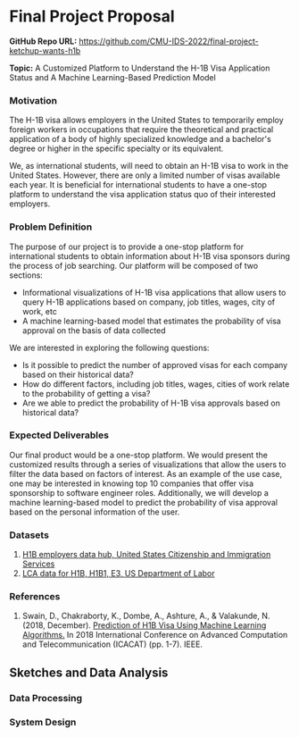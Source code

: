 # Final Project Proposal

**GitHub Repo URL:** https://github.com/CMU-IDS-2022/final-project-ketchup-wants-h1b

**Topic:** A Customized Platform to Understand the H-1B Visa Application Status and A Machine Learning-Based Prediction Model

### Motivation
The H-1B visa allows employers in the United States to temporarily employ foreign workers in occupations that require the theoretical and practical application of a body of highly specialized knowledge and a bachelor's degree or higher in the specific specialty or its equivalent.

We, as international students, will need to obtain an H-1B visa to work in the United States.  However, there are only a limited number of visas available each year. It is beneficial for international students to have a one-stop platform to understand the visa application status quo of their interested employers.

### Problem Definition
The purpose of our project is to provide a one-stop platform for international students to obtain information about H-1B visa sponsors during the process of job searching. Our platform will be composed of two sections:
- Informational visualizations of H-1B visa applications that allow users to query H-1B applications based on company, job titles, wages, city of work, etc
- A machine learning-based model that estimates the probability of visa approval on the basis of data collected

We are interested in exploring the following questions:
- Is it possible to predict the number of approved visas for each company based on their historical data?
- How do different factors, including job titles, wages, cities of work relate to the probability of getting a visa?
- Are we able to predict the probability of H-1B visa approvals based on historical data?

### Expected Deliverables
Our final product would be a one-stop platform. We would present the customized results through a series of visualizations that allow the users to filter the data based on factors of interest. As an example of the use case, one may be interested in knowing top 10 companies that offer visa sponsorship to software engineer roles. Additionally, we will develop a machine learning-based model to predict the probability of visa approval based on the personal information of the user.

### Datasets
1. [H1B employers data hub, United States Citizenship and Immigration Services](https://www.uscis.gov/tools/reports-and-studies/h-1b-employer-data-hub/h-1b-employer-data-hub-files)
2. [LCA data for H1B, H1B1, E3, US Department of Labor](https://www.dol.gov/agencies/eta/foreign-labor/performance)

### References
1. Swain, D., Chakraborty, K., Dombe, A., Ashture, A., & Valakunde, N. (2018, December). [Prediction of H1B Visa Using Machine Learning Algorithms.](https://ieeexplore.ieee.org/abstract/document/8933628?casa_token=kw9Mm8Q-unoAAAAA:U80awNcdpk4JT3KkKXAomHdGDWywIcO4MUl-BGwBuJqJd5NhPpzb1DKgNTsfCzlQuONylqyIlg) In 2018 International Conference on Advanced Computation and Telecommunication (ICACAT) (pp. 1-7). IEEE.

## Sketches and Data Analysis

### Data Processing

### System Design
